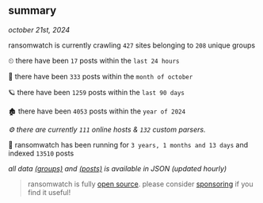 
## summary
_october 21st, 2024_

ransomwatch is currently crawling `427` sites belonging to `208` unique groups

⏲ there have been `17` posts within the `last 24 hours`

🦈 there have been `333` posts within the `month of october`

🪐 there have been `1259` posts within the `last 90 days`

🏚 there have been `4053` posts within the `year of 2024`

_⚙️ there are currently `111` online hosts & `132` custom parsers._

🦕 ransomwatch has been running for `3 years, 1 months and 13 days` and indexed `13510` posts

_all data  [(groups)](http://ransomwhat.telemetry.ltd/groups) and [(posts)](http://ransomwhat.telemetry.ltd/posts) is available in JSON (updated hourly)_

> ransomwatch is fully [open source](https://github.com/joshhighet/ransomwatch#ransomwatch--). please consider [sponsoring](https://github.com/sponsors/joshhighet) if you find it useful!
